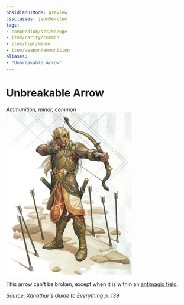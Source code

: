 ```yaml
---
obsidianUIMode: preview
cssclasses: json5e-item
tags:
- compendium/src/5e/xge
- item/rarity/common
- item/tier/minor
- item/weapon/ammunition
aliases: 
- "Unbreakable Arrow"
---
```

# Unbreakable Arrow
*Ammunition, minor, common*  
![](4-Resources/Compendium/items/img/unbreakable-arrow.webp#right)  


This arrow can't be broken, except when it is within an [antimagic field](4-Resources/Compendium/spells/antimagic-field.md).

*Source: Xanathar's Guide to Everything p. 139*